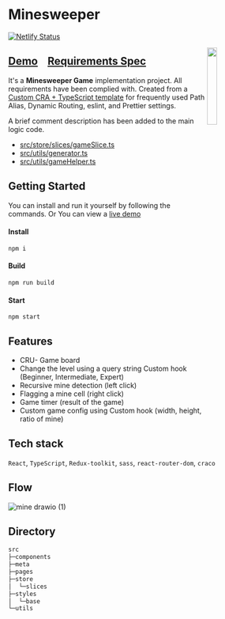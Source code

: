 # Minesweeper
[![Netlify Status](https://api.netlify.com/api/v1/badges/1d1f3e64-c45c-407f-831e-743bdbfe8f2e/deploy-status)](https://app.netlify.com/sites/classum-02-minesweeper-jiheon788/deploys)

<img src='https://user-images.githubusercontent.com/90181028/230784312-31df3f63-fa46-4d73-b2cc-202b5068b4e3.png' align='right' width='20%'>

## [Demo](https://classum-02-minesweeper-jiheon788.netlify.app)&nbsp;&nbsp;&nbsp;&nbsp;[Requirements Spec](./REQUIREMENTS.md)


It's a **Minesweeper Game** implementation project. All requirements have been complied with. Created from a [Custom CRA + TypeScript template](https://github.com/jiheon788/react-boilerplate) for frequently used Path Alias, Dynamic Routing, eslint, and Prettier settings.

A brief comment description has been added to the main logic code.

- [src/store/slices/gameSlice.ts](./src/store/slices/gameSlice.ts)
- [src/utils/generator.ts](./src/utils/generator.ts)
- [src/utils/gameHelper.ts](./src/utils/gameHelper.ts)


## Getting Started

You can install and run it yourself by following the commands. Or You can view a [live demo](https://classum-02-minesweeper-jiheon788.netlify.app) 

#### Install
```
npm i
```
#### Build
```
npm run build
```
#### Start
```
npm start
```

## Features

- CRU- Game board
- Change the level using a query string Custom hook (Beginner, Intermediate, Expert)
- Recursive mine detection (left click)
- Flagging a mine cell (right click)
- Game timer (result of the game)
- Custom game config using Custom hook (width, height, ratio of mine)

## Tech stack

`React`, `TypeScript`, `Redux-toolkit`, `sass`, `react-router-dom`, `craco`

## Flow

![mine drawio (1)](https://user-images.githubusercontent.com/90181028/230780040-0454a883-41c1-41b2-86a5-32a765cadeda.png)

## Directory

```bash
src
├─components 
├─meta 
├─pages 
├─store 
│  └─slices
├─styles 
│  └─base
└─utils
```